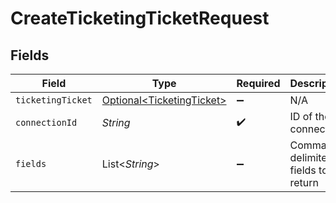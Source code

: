 # CreateTicketingTicketRequest


## Fields

| Field                                                                | Type                                                                 | Required                                                             | Description                                                          |
| -------------------------------------------------------------------- | -------------------------------------------------------------------- | -------------------------------------------------------------------- | -------------------------------------------------------------------- |
| `ticketingTicket`                                                    | [Optional\<TicketingTicket>](../../models/shared/TicketingTicket.md) | :heavy_minus_sign:                                                   | N/A                                                                  |
| `connectionId`                                                       | *String*                                                             | :heavy_check_mark:                                                   | ID of the connection                                                 |
| `fields`                                                             | List\<*String*>                                                      | :heavy_minus_sign:                                                   | Comma-delimited fields to return                                     |